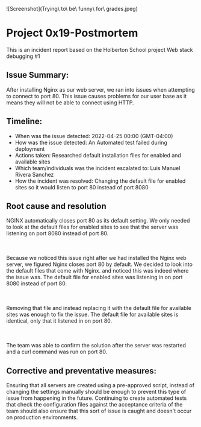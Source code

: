![Screenshot](Trying\ to\ be\ funny\ for\ grades.jpeg)
# Project 0x19-Postmortem

This is an incident report based on the Holberton School project Web stack debugging #1
## Issue Summary:

After installing Nginx as our web server, we ran into issues when attempting to connect to port 80. This issue causes problems for our user base as it means they will not be able to connect using HTTP.

## Timeline:

* When was the issue detected: 2022-04-25 00:00 (GMT-04:00)
* How was the issue detected: An Automated test failed during deployment
* Actions taken: Researched default installation files for enabled and available sites
* Which team/individuals was the incident escalated to: Luis Manuel Rivera Sanchez
* How the incident was resolved: Changing the default file for enabled sites so it would listen to port 80 instead of port 8080

## Root cause and resolution

NGINX automatically closes port 80 as its default setting. We only needed to look at the default files for enabled sites to see that the server was listening on port 8080 instead of port 80.

<br /> <br />
Because we noticed this issue right after we had installed the Nginx web server, we figured Nginx closes port 80 by default. We decided to look into the default files that come with Nginx. and noticed this was indeed where the issue was. The default file for enabled sites was listening in on port 8080 instead of port 80.

<br /> <br />
Removing that file and instead replacing it with the default file for available sites was enough to fix the issue. The default file for available sites is identical, only that it listened in on port 80.

<br /> <br />
The team was able to confirm the solution after the server was restarted and a curl command was run on port 80.

## Corrective and preventative measures:

Ensuring that all servers are created using a pre-approved script, instead of changing the settings manually should be enough to prevent this type of issue from happening in the future. Continuing to create automated tests that check the configuration files against the acceptance criteria of the team should also ensure that this sort of issue is caught and doesn't occur on production environments.

